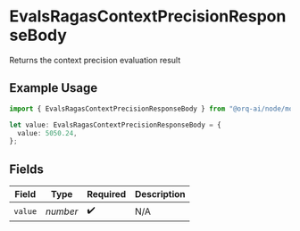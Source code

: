 # EvalsRagasContextPrecisionResponseBody

Returns the context precision evaluation result

## Example Usage

```typescript
import { EvalsRagasContextPrecisionResponseBody } from "@orq-ai/node/models/operations";

let value: EvalsRagasContextPrecisionResponseBody = {
  value: 5050.24,
};
```

## Fields

| Field              | Type               | Required           | Description        |
| ------------------ | ------------------ | ------------------ | ------------------ |
| `value`            | *number*           | :heavy_check_mark: | N/A                |